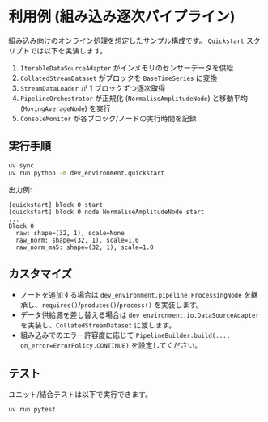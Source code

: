 # 利用例 (組み込み逐次パイプライン)

組み込み向けのオンライン処理を想定したサンプル構成です。 `Quickstart` スクリプトでは以下を実演します。

1. `IterableDataSourceAdapter` がインメモリのセンサーデータを供給
2. `CollatedStreamDataset` がブロックを `BaseTimeSeries` に変換
3. `StreamDataLoader` が 1 ブロックずつ逐次取得
4. `PipelineOrchestrator` が正規化 (`NormaliseAmplitudeNode`) と移動平均 (`MovingAverageNode`) を実行
5. `ConsoleMonitor` が各ブロック/ノードの実行時間を記録

## 実行手順

```bash
uv sync
uv run python -m dev_environment.quickstart
```

出力例:

```
[quickstart] block 0 start
[quickstart] block 0 node NormaliseAmplitudeNode start
...
Block 0
  raw: shape=(32, 1), scale=None
  raw_norm: shape=(32, 1), scale=1.0
  raw_norm_ma5: shape=(32, 1), scale=1.0
```

## カスタマイズ

- ノードを追加する場合は `dev_environment.pipeline.ProcessingNode` を継承し、`requires()`/`produces()`/`process()` を実装します。
- データ供給源を差し替える場合は `dev_environment.io.DataSourceAdapter` を実装し、`CollatedStreamDataset` に渡します。
- 組み込みでのエラー許容度に応じて `PipelineBuilder.build(..., on_error=ErrorPolicy.CONTINUE)` を設定してください。

## テスト

ユニット/結合テストは以下で実行できます。

```bash
uv run pytest
```
